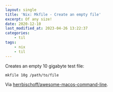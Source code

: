 ```yaml
---
layout: single
title: 'Nix: Mkfile - Create an empty file'
excerpt: Of any size!
date: 2020-12-10
last_modified_at: 2023-04-26 13:22:37
categories:
    - til
tags:
    - nix
    - til
---
```


Creates an empty 10 gigabyte test file:

```bash
mkfile 10g /path/to/file
```

Via
[herrbischoff/awesome-macos-command-line](https://github.com/herrbischoff/awesome-macos-command-line#files-disks-and-volumes).
